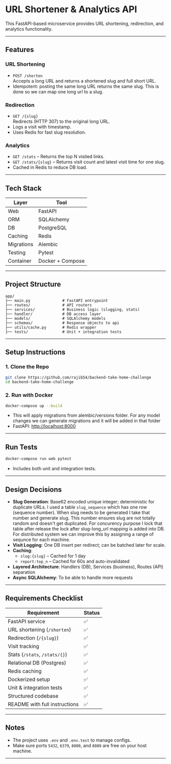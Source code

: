 
# URL Shortener & Analytics API

This FastAPI-based microservice provides URL shortening, redirection, and analytics functionality. 

---

## Features

### URL Shortening
- `POST /shorten`  
  Accepts a long URL and returns a shortened slug and full short URL.
- Idempotent: posting the same long URL returns the same slug. This is done so we can map one long url to a slug.

### Redirection
- `GET /{slug}`  
  Redirects (HTTP 307) to the original long URL.
- Logs a visit with timestamp.
- Uses Redis for fast slug resolution.

### Analytics
- `GET /stats` – Returns the top N visited links.  
- `GET /stats/{slug}` – Returns visit count and latest visit time for one slug.
- Cached in Redis to reduce DB load.

---

## Tech Stack

| Layer      | Tool                    |
|------------|-------------------------|
| Web        | FastAPI                 |
| ORM        | SQLAlchemy              |
| DB         | PostgreSQL              |
| Caching    | Redis                   |
| Migrations | Alembic                 |
| Testing    | Pytest                  |
| Container  | Docker + Compose        |

---

## Project Structure

```
app/
├── main.py              # FastAPI entrypoint
├── routes/              # API routers
├── services/            # Business logic (slugging, stats)
├── handler/             # DB access layer
├── models/              # SQLAlchemy models
├── schemas/             # Response objects to api
├── utils/cache.py       # Redis wrapper
├── tests/               # Unit + integration tests
```

---

## Setup Instructions

### 1. Clone the Repo

```bash
git clone https://github.com/rajib54/backend-take-home-challenge
cd backend-take-home-challenge
```

### 2. Run with Docker

```bash
docker-compose up --build
```
- This will apply migrations from alembic/versions folder. For any model changes we can generate migrations and it will be added in that folder
- FastAPI: [http://localhost:8000](http://localhost:8000)

---

## Run Tests

```bash
docker-compose run web pytest
```

- Includes both unit and integration tests.

---

## Design Decisions

- **Slug Generation**: Base62 encoded unique integer; deterministic for duplicate URLs. I used a table `slug_sequence` which has one row (sequence number). 
When slug needs to be generated I take that number and generate slug. This number ensures slug are not totally random and doesn't get duplicated.
For concurency purpose I lock that table after release the lock after slug-long_url mapping is added into DB. For distributed system we can improve this by assigning a range of sequnce for each machine.
- **Visit Logging**: One DB insert per redirect; can be batched later for scale.
- **Caching**:
  - `slug:{slug}` – Cached for 1 day
  - `report:top_n` – Cached for 60s and auto-invalidated
- **Layered Architecture**: Handlers (DB), Services (business), Routes (API) separation
- **Async SQLAlchemy**: To be able to handle more requests

---

## Requirements Checklist

| Requirement                    | Status |
|-------------------------------|--------|
| FastAPI service                | ✅     |
| URL shortening (`/shorten`)   | ✅     |
| Redirection (`/{slug}`)       | ✅     |
| Visit tracking                 | ✅     |
| Stats (`/stats`, `/stats/{}`) | ✅     |
| Relational DB (Postgres)      | ✅     |
| Redis caching                 | ✅     |
| Dockerized setup              | ✅     |
| Unit & integration tests      | ✅     |
| Structured codebase           | ✅     |
| README with full instructions | ✅     |

---

## Notes

- The project uses `.env` and `.env.test` to manage configs.
- Make sure ports `5432`, `6379`, `8000`, and `8089` are free on your host machine.

---
